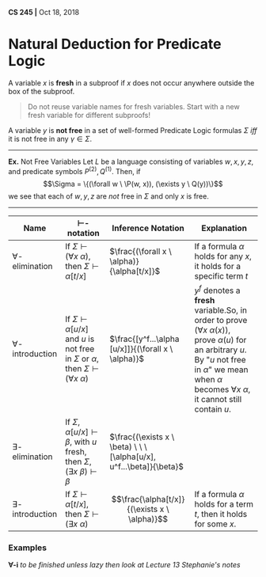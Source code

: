 __CS 245 |__ Oct 18, 2018

# Natural Deduction for Predicate Logic

A variable $x$ is __fresh__ in a subproof if $x$ does not occur anywhere outside the box of the subproof.

> Do not reuse variable names for fresh variables. Start with a new fresh variable for different subproofs!

A variable $y$ is __not free__ in a set of well-formed Predicate Logic formulas  $\Sigma$ _iff_ it is not free in any $\gamma \in \Sigma$.

----

__Ex.__ Not Free Variables
Let $L$ be a language consisting of variables $w, x, y, z$, and predicate symbols $P^{(2)}, Q^{(1)}$. Then, if
$$\Sigma = \{(\forall w \ \P(w, x)), (\exists y \ Q(y))\}$$
we see that each of $w, y, z$ are _not_ free in $\Sigma$ and only $x$ is free.

---

| Name                   | $\vdash$-notation                                            | Inference Notation                                           | Explanation                                                  |
| ---------------------- | ------------------------------------------------------------ | ------------------------------------------------------------ | ------------------------------------------------------------ |
| $\forall$-elimination  | If $\Sigma \vdash (\forall x \ \alpha)$, then $\Sigma \vdash \alpha[t/x]$ | $\frac{(\forall x \ \alpha)}{\alpha[t/x]}$                   | If a formula $\alpha$ holds for any $x$, it holds for a specific term $t$ |
| $\forall$-introduction | If $\Sigma \vdash \alpha[u/x]$ and $u$ is not free in $\Sigma$ or $\alpha$, then $\Sigma \vdash (\forall x \ \alpha)$ | $\frac{[y^f...\alpha [u/x]]}{(\forall x \ \alpha)}$          | $y^f$ denotes a __fresh__ variable.So, in order to prove $(\forall x \ \alpha(x))$, prove $\alpha(u)$ for an arbitrary $u$. By "$u$ not free in $\alpha$" we mean when $\alpha$ becomes $\forall x \ \alpha$, it cannot still contain $u$. |
| $\exists$-elimination  | If $\Sigma, \alpha[u/x] \vdash \beta$, with $u$ fresh, then $\Sigma, (\exists x \ \beta) \vdash \beta$ | $\frac{(\exists x \ \beta) \ \ \ [\alpha[u/x], u^f...\beta]}{\beta}$ |                                                              |
| $\exists$-introduction | If $\Sigma \vdash \alpha[t/x]$, then $\Sigma \vdash (\exists x \ \alpha)$ | $$\frac{\alpha[t/x]}{(\exists x \ \alpha)}$$                 | If a formula $\alpha$ holds for a term $t$, then it holds for some $x$. |

### Examples

__$\forall$-i__
_to be finished unless lazy then look at Lecture 13 Stephanie's notes_

